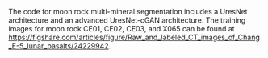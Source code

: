 The code for moon rock multi-mineral segmentation includes a UresNet architecture and an advanced UresNet-cGAN architecture. The training images for moon rock CE01, CE02, CE03, and X065 can be found at https://figshare.com/articles/figure/Raw_and_labeled_CT_images_of_Chang_E-5_lunar_basalts/24229942.
